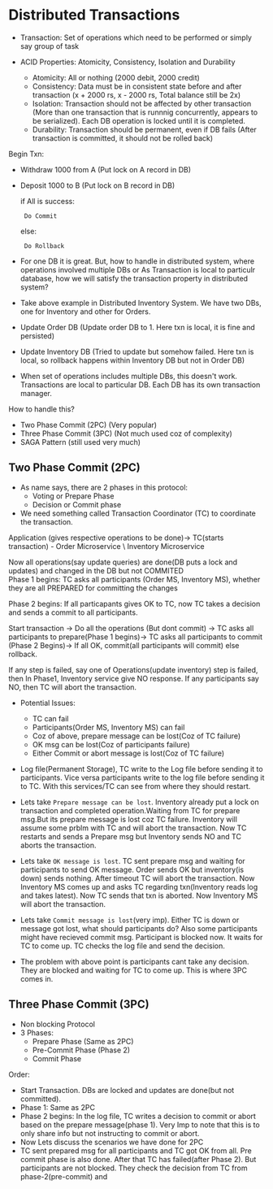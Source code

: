 # Distributed Transactions

- Transaction: Set of operations which need to be performed or simply say group of task

- ACID Properties: Atomicity, Consistency, Isolation and Durability
   - Atomicity: All or nothing (2000 debit, 2000 credit)
   - Consistency: Data must be in consistent state before and after transaction (x + 2000 rs, x - 2000 rs, Total balance still be 2x)
   - Isolation: Transaction should not be affected by other transaction (More than one transaction that is runnnig concurrently, appears to be serialized). Each DB operation is locked until it is completed.
   - Durability: Transaction should be permanent, even if DB fails (After transaction is committed, it should not be rolled back)

Begin Txn:
 - Withdraw 1000 from A (Put lock on A record in DB)
 - Deposit 1000 to B (Put lock on B record in DB)

    if All is success:
    
        Do Commit
    
    else:
    
        Do Rollback

- For one DB it is great. But, how to handle in distributed system, where operations involved multiple DBs or As Transaction is local to particulr database, how we will satisfy the transaction property in distributed system?

- Take above example in Distributed Inventory System. We have two DBs, one for Inventory and other for Orders.
- Update Order DB (Update order DB to 1. Here txn is local, it is fine and persisted)
- Update Inventory DB (Tried to update but somehow failed. Here txn is local, so rollback happens within Inventory DB but not in Order DB)
- When set of operations includes multiple DBs, this doesn't work. Transactions are local to particular DB. Each DB has its own transaction manager.

How to handle this?

 - Two Phase Commit (2PC) (Very popular)
 - Three Phase Commit (3PC) (Not much used coz of complexity)
 - SAGA Pattern (still used very much)

## Two Phase Commit (2PC)
 - As name says, there are 2 phases in this protocol:
   - Voting or Prepare Phase
   - Decision or Commit phase
 - We need something called Transaction Coordinator (TC) to coordinate the transaction.

 Application (gives respective operations to be done)-> TC(starts transaction) - Order Microservice
                                                                               \ Inventory Microservice

  Now all operations(say update queries) are done(DB puts a lock and updates) and changed in the DB but not COMMITED                                                                      
  Phase 1 begins:
  TC asks all participants (Order MS, Inventory MS), whether they are all PREPARED for committing the changes   

  Phase 2 begins:
   If all particapants gives OK to TC, now TC takes a decision and sends a commit to all participants.   


  Start transaction -> Do all the operations (But dont commit) -> TC asks all participants to prepare(Phase 1 begins)-> TC asks all participants to commit (Phase 2 Begins)-> If all OK, commit(all participants will commit) else rollback.

  If any step is failed, say one of Operations(update inventory) step is failed, then In Phase1, Inventory service give NO response. If any participants say NO, then TC will abort the transaction.

- Potential Issues:
   - TC can fail
   - Participants(Order MS, Inventory MS) can fail
   - Coz of above, prepare message can be lost(Coz of TC failure)
   - OK msg can be lost(Coz of participants failure)
   - Either Commit or abort message is lost(Coz of TC failure)

- Log file(Permanent Storage), TC write to the Log file before sending it to participants. Vice versa participants write to the log file before sending it to TC. With this services/TC can see from where they should restart.
- Lets take `Prepare message can be lost`. Inventory already put a lock on transaction and completed operation.Waiting from TC for prepare msg.But its prepare message is lost coz TC failure. Inventory will assume some prblm with TC and will abort the transaction. Now TC restarts and sends a Prepare msg but Inventory sends NO and TC aborts the transaction.
- Lets take `OK message is lost`. TC sent prepare msg and waiting for participants to send OK message. Order sends OK but inventory(is down) sends nothing. After timeout TC will abort the transaction. Now Inventory MS comes up and asks TC regarding txn(Inventory reads log and takes latest). Now TC sends that txn is aborted. Now Inventory MS will abort the transaction.
- Lets take `Commit message is lost`(very imp). Either TC is down or message got lost, what should participants do? Also some participants might have recieved commit msg. Participant is blocked now. It waits for TC to come up. TC checks the log file and send the decision. 
- The problem with above point is participants cant take any decision. They are blocked and waiting for TC to come up. This is where 3PC comes in.

## Three Phase Commit (3PC) 
- Non blocking Protocol
- 3 Phases:
    - Prepare Phase (Same as 2PC)
    - Pre-Commit Phase (Phase 2)
    - Commit Phase
 
Order:
   - Start Transaction. DBs are locked and updates are done(but not committed).
   - Phase 1: Same as 2PC
   - Phase 2 begins: In the log file, TC writes a decision to commit or abort based on the prepare message(phase 1). Very Imp to note that this is to only share info but not instructing to commit or abort.
- Now Lets discuss the scenarios we have done for 2PC
- TC sent prepared msg for all participants and TC got OK from all. Pre commit phase is also done. After that TC has failed(after Phase 2). But participants are not blocked. They check the decision from TC from phase-2(pre-commit) and   
